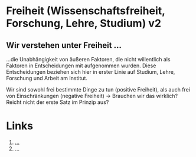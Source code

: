 <!---
   NAME - The NAME of this project is:
ethos

  FILE - The FILENAME of the current file is:
/v2.md

  CREATION - This project was CREATED on:
2017-01-28-16:15:00 UTC

  MODIFICATION - This project was last MODIFIED on:
2017-01-28-16:15:00 UTC

  VERSION - The current VERSION of this project is:
<git-commit-hash>-2017-01-28-16:15:00 UTC

  CREATOR(S) - This project was CREATED by:
Michael Czechowski, Martin Maga

  CONTACT - You can CONTACT the creator(s) or developer(s) of this project at:
E-Mail: mail@martinmaga.de

  COPYRIGHT - The COPYRIGHT holder of this project is:
COPYRIGHT (c) 2016 Martin Maga

  LICENSE - This project is LICENSED under the following license:
Martin Maga 2016 CC BY-SA 4.0 https://creativecommons.org

  SUBFILE – This is a SUBFILE! For more INFORMATION on this project go to:
/README.md
--->

# Freiheit (Wissenschaftsfreiheit, Forschung, Lehre, Studium) **v2**
## Wir verstehen unter Freiheit …

...die Unabhängigkeit von äußeren Faktoren, die nicht willentlich als Faktoren in Entscheidungen mit aufgenommen wurden. Diese Entscheidungen beziehen sich hier in erster Linie auf Studium, Lehre, Forschung und Arbeit am Institut. 

Wir sind sowohl frei bestimmte Dinge zu tun (positive Freiheit), als auch frei von Einschränkungen (negative Freiheit) -> Brauchen wir das wirklich? Reicht nicht der erste Satz im Prinzip aus?


# Links
1. […](…)
2. …

